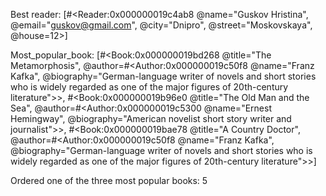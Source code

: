 Best reader: [#<Reader:0x000000019c4ab8 @name="Guskov Hristina", @email="guskov@gmail.com", @city="Dnipro", @street="Moskovskaya", @house=12>]

Most_popular_book: [#<Book:0x000000019bd268 @title="The Metamorphosis", @author=#<Author:0x000000019c50f8 @name="Franz Kafka", @biography="German-language writer of novels and short stories who is widely regarded as one of the major figures of 20th-century literature">>, #<Book:0x000000019b96e0 @title="The Old Man and the Sea", @author=#<Author:0x000000019c5300 @name="Ernest Hemingway", @biography="American novelist short story writer and journalist">>, #<Book:0x000000019bae78 @title="A Country Doctor", @author=#<Author:0x000000019c50f8 @name="Franz Kafka", @biography="German-language writer of novels and short stories who is widely regarded as one of the major figures of 20th-century literature">>]

Ordered one of the three most popular books: 5
